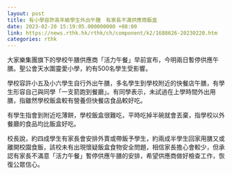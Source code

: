 ```yaml
---
layout: post
title: 有小學容許高年級學生外出午膳　有家長不滿供應商飯盒
date: 2023-02-20 15:19:05.000000000 +08:00
link: https://news.rthk.hk/rthk/ch/component/k2/1688626-20230220.htm
categories: rthk
---
```


大家樂集團旗下的學校午膳供應商「活力午餐」早前宣布，今明兩日暫停供應午膳。聖公會天水圍靈愛小學，約有500名學生受影響。

學校容許小五及小六學生自行外出午膳，多名學生到學校附近的快餐店午膳，有學生形容自己與同學「一支箭跑到餐廳」。有同學表示，未試過在上學時間外出用膳，指雖然學校飯盒較有營養但快餐店食品較好吃。

有學生指會到附近吃薄餅，學校飯盒很難吃，平時吃掉半碗就會丟棄，指學校以外餐廳的食品均比飯盒好吃。

校長說，約四成學生有家長會安排外賣或帶飯予學生，約兩成半學生回家用膳又或離開校園食飯，該校未有出現懷疑飯盒食物安全問題，相信家長擔心會較少，但承認有家長不滿意「活力午餐」暫停供應午膳的安排，希望供應商做好檢查工作，恢復公眾信心。
